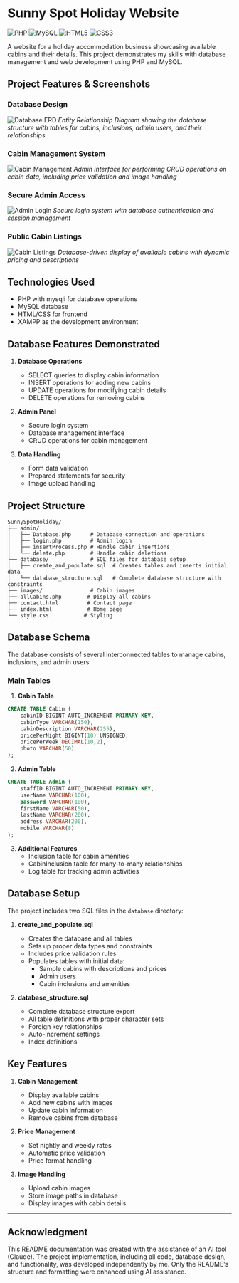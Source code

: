 # Sunny Spot Holiday Website

![PHP](https://img.shields.io/badge/PHP-777BB4?style=for-the-badge&logo=php&logoColor=white)
![MySQL](https://img.shields.io/badge/MySQL-005C84?style=for-the-badge&logo=mysql&logoColor=white)
![HTML5](https://img.shields.io/badge/HTML5-E34F26?style=for-the-badge&logo=html5&logoColor=white)
![CSS3](https://img.shields.io/badge/CSS3-1572B6?style=for-the-badge&logo=css3&logoColor=white)

A website for a holiday accommodation business showcasing available cabins and their details. This project demonstrates my skills with database management and web development using PHP and MySQL.

## Project Features & Screenshots

### Database Design
![Database ERD](screenshots/database_erd.png)
*Entity Relationship Diagram showing the database structure with tables for cabins, inclusions, admin users, and their relationships*

### Cabin Management System
![Cabin Management](screenshots/admin-manage.png)
*Admin interface for performing CRUD operations on cabin data, including price validation and image handling*

### Secure Admin Access
![Admin Login](screenshots/admin-login.png)
*Secure login system with database authentication and session management*

### Public Cabin Listings
![Cabin Listings](screenshots/cabins.png)
*Database-driven display of available cabins with dynamic pricing and descriptions*

## Technologies Used

- PHP with mysqli for database operations
- MySQL database
- HTML/CSS for frontend
- XAMPP as the development environment

## Database Features Demonstrated

1. **Database Operations**
   - SELECT queries to display cabin information
   - INSERT operations for adding new cabins
   - UPDATE operations for modifying cabin details
   - DELETE operations for removing cabins

2. **Admin Panel**
   - Secure login system
   - Database management interface
   - CRUD operations for cabin management

3. **Data Handling**
   - Form data validation
   - Prepared statements for security
   - Image upload handling

## Project Structure

```
SunnySpotHoliday/
├── admin/
│   ├── Database.php      # Database connection and operations
│   ├── login.php         # Admin login
│   ├── insertProcess.php # Handle cabin insertions
│   └── delete.php        # Handle cabin deletions
├── database/             # SQL files for database setup
│   ├── create_and_populate.sql  # Creates tables and inserts initial data
│   └── database_structure.sql   # Complete database structure with constraints
├── images/               # Cabin images
├── allCabins.php        # Display all cabins
├── contact.html         # Contact page
├── index.html           # Home page
└── style.css           # Styling
```

## Database Schema

The database consists of several interconnected tables to manage cabins, inclusions, and admin users:

### Main Tables

1. **Cabin Table**
```sql
CREATE TABLE Cabin (
    cabinID BIGINT AUTO_INCREMENT PRIMARY KEY,
    cabinType VARCHAR(150),
    cabinDescription VARCHAR(255),
    pricePerNight BIGINT(10) UNSIGNED,
    pricePerWeek DECIMAL(10,2),
    photo VARCHAR(50)
);
```

2. **Admin Table**
```sql
CREATE TABLE Admin (
    staffID BIGINT AUTO_INCREMENT PRIMARY KEY,
    userName VARCHAR(100),
    password VARCHAR(100),
    firstName VARCHAR(50),
    lastName VARCHAR(200),
    address VARCHAR(200),
    mobile VARCHAR(8)
);
```

3. **Additional Features**
   - Inclusion table for cabin amenities
   - CabinInclusion table for many-to-many relationships
   - Log table for tracking admin activities

## Database Setup

The project includes two SQL files in the `database` directory:

1. **create_and_populate.sql**
   - Creates the database and all tables
   - Sets up proper data types and constraints
   - Includes price validation rules
   - Populates tables with initial data:
     - Sample cabins with descriptions and prices
     - Admin users
     - Cabin inclusions and amenities

2. **database_structure.sql**
   - Complete database structure export
   - All table definitions with proper character sets
   - Foreign key relationships
   - Auto-increment settings
   - Index definitions

## Key Features

1. **Cabin Management**
   - Display available cabins
   - Add new cabins with images
   - Update cabin information
   - Remove cabins from database

2. **Price Management**
   - Set nightly and weekly rates
   - Automatic price validation
   - Price format handling

3. **Image Handling**
   - Upload cabin images
   - Store image paths in database
   - Display images with cabin details

---

## Acknowledgment

This README documentation was created with the assistance of an AI tool (Claude). The project implementation, including all code, database design, and functionality, was developed independently by me. Only the README's structure and formatting were enhanced using AI assistance. 
